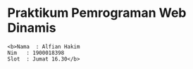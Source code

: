 <h1>Praktikum Pemrograman Web Dinamis </h1>

```
<b>Nama  : Alfian Hakim
Nim   : 1900018398
Slot  : Jumat 16.30</b>
```
